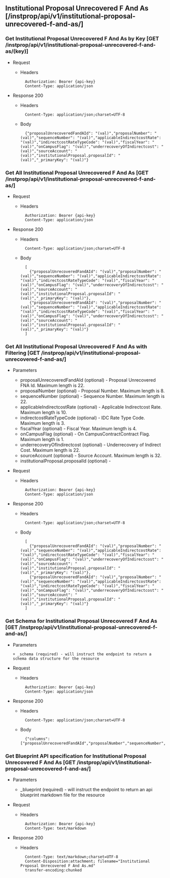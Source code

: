 ## Institutional Proposal Unrecovered F And As [/instprop/api/v1/institutional-proposal-unrecovered-f-and-as/]

### Get Institutional Proposal Unrecovered F And As by Key [GET /instprop/api/v1/institutional-proposal-unrecovered-f-and-as/(key)]
	 
+ Request

    + Headers

            Authorization: Bearer {api-key}
            Content-Type: application/json

+ Response 200
    + Headers

            Content-Type: application/json;charset=UTF-8

    + Body
    
            {"proposalUnrecoveredFandAId": "(val)","proposalNumber": "(val)","sequenceNumber": "(val)","applicableIndirectcostRate": "(val)","indirectcostRateTypeCode": "(val)","fiscalYear": "(val)","onCampusFlag": "(val)","underrecoveryOfIndirectcost": "(val)","sourceAccount": "(val)","institutionalProposal.proposalId": "(val)","_primaryKey": "(val)"}

### Get All Institutional Proposal Unrecovered F And As [GET /instprop/api/v1/institutional-proposal-unrecovered-f-and-as/]
	 
+ Request

    + Headers

            Authorization: Bearer {api-key}
            Content-Type: application/json

+ Response 200
    + Headers

            Content-Type: application/json;charset=UTF-8

    + Body
    
            [
              {"proposalUnrecoveredFandAId": "(val)","proposalNumber": "(val)","sequenceNumber": "(val)","applicableIndirectcostRate": "(val)","indirectcostRateTypeCode": "(val)","fiscalYear": "(val)","onCampusFlag": "(val)","underrecoveryOfIndirectcost": "(val)","sourceAccount": "(val)","institutionalProposal.proposalId": "(val)","_primaryKey": "(val)"},
              {"proposalUnrecoveredFandAId": "(val)","proposalNumber": "(val)","sequenceNumber": "(val)","applicableIndirectcostRate": "(val)","indirectcostRateTypeCode": "(val)","fiscalYear": "(val)","onCampusFlag": "(val)","underrecoveryOfIndirectcost": "(val)","sourceAccount": "(val)","institutionalProposal.proposalId": "(val)","_primaryKey": "(val)"}
            ]

### Get All Institutional Proposal Unrecovered F And As with Filtering [GET /instprop/api/v1/institutional-proposal-unrecovered-f-and-as/]
    
+ Parameters

    + proposalUnrecoveredFandAId (optional) - Proposal Unrecovered FNA Id. Maximum length is 22.
    + proposalNumber (optional) - Proposal Number. Maximum length is 8.
    + sequenceNumber (optional) - Sequence Number. Maximum length is 22.
    + applicableIndirectcostRate (optional) - Applicable Indirectcost Rate. Maximum length is 10.
    + indirectcostRateTypeCode (optional) - IDC Rate Type Code. Maximum length is 3.
    + fiscalYear (optional) - Fiscal Year. Maximum length is 4.
    + onCampusFlag (optional) - On CampusContractContract Flag. Maximum length is 1.
    + underrecoveryOfIndirectcost (optional) - Underrecovery of Indirect Cost. Maximum length is 22.
    + sourceAccount (optional) - Source Account. Maximum length is 32.
    + institutionalProposal.proposalId (optional) - 

            
+ Request

    + Headers

            Authorization: Bearer {api-key}
            Content-Type: application/json 

+ Response 200
    + Headers

            Content-Type: application/json;charset=UTF-8

    + Body
    
            [
              {"proposalUnrecoveredFandAId": "(val)","proposalNumber": "(val)","sequenceNumber": "(val)","applicableIndirectcostRate": "(val)","indirectcostRateTypeCode": "(val)","fiscalYear": "(val)","onCampusFlag": "(val)","underrecoveryOfIndirectcost": "(val)","sourceAccount": "(val)","institutionalProposal.proposalId": "(val)","_primaryKey": "(val)"},
              {"proposalUnrecoveredFandAId": "(val)","proposalNumber": "(val)","sequenceNumber": "(val)","applicableIndirectcostRate": "(val)","indirectcostRateTypeCode": "(val)","fiscalYear": "(val)","onCampusFlag": "(val)","underrecoveryOfIndirectcost": "(val)","sourceAccount": "(val)","institutionalProposal.proposalId": "(val)","_primaryKey": "(val)"}
            ]
			
### Get Schema for Institutional Proposal Unrecovered F And As [GET /instprop/api/v1/institutional-proposal-unrecovered-f-and-as/]
	                                          
+ Parameters

      + _schema (required) - will instruct the endpoint to return a schema data structure for the resource
      
+ Request

    + Headers

            Authorization: Bearer {api-key}
            Content-Type: application/json

+ Response 200
    + Headers

            Content-Type: application/json;charset=UTF-8

    + Body
    
            {"columns":["proposalUnrecoveredFandAId","proposalNumber","sequenceNumber","applicableIndirectcostRate","indirectcostRateTypeCode","fiscalYear","onCampusFlag","underrecoveryOfIndirectcost","sourceAccount","institutionalProposal.proposalId"],"primaryKey":"proposalUnrecoveredFandAId"}
		
### Get Blueprint API specification for Institutional Proposal Unrecovered F And As [GET /instprop/api/v1/institutional-proposal-unrecovered-f-and-as/]
	 
+ Parameters

     + _blueprint (required) - will instruct the endpoint to return an api blueprint markdown file for the resource
                 
+ Request

    + Headers

            Authorization: Bearer {api-key}
            Content-Type: text/markdown

+ Response 200
    + Headers

            Content-Type: text/markdown;charset=UTF-8
            Content-Disposition:attachment; filename="Institutional Proposal Unrecovered F And As.md"
            transfer-encoding:chunked
